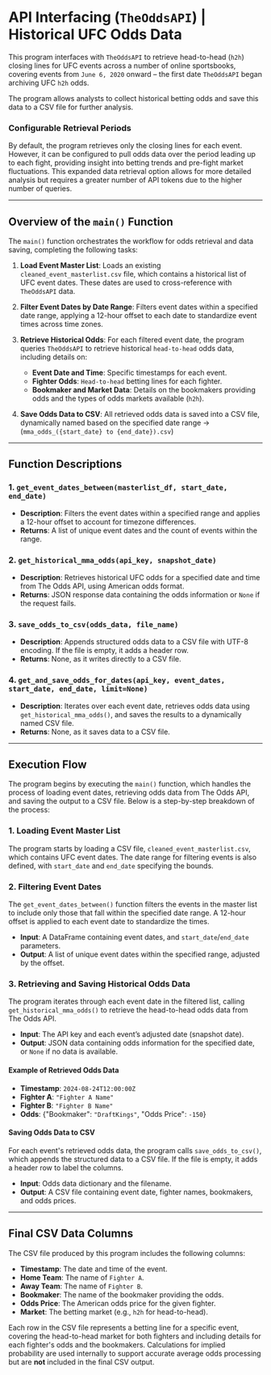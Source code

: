 # API Interfacing (`TheOddsAPI`) | Historical UFC Odds Data

This program interfaces with `TheOddsAPI` to retrieve head-to-head (`h2h`) closing lines for UFC events across a number of online sportsbooks, covering events from `June 6, 2020` onward – the first date `TheOddsAPI` began archiving UFC `h2h` odds. 

The program allows analysts to collect historical betting odds and save this data to a CSV file for further analysis.

### Configurable Retrieval Periods
By default, the program retrieves only the closing lines for each event. However, it can be configured to pull odds data over the period leading up to each fight, providing insight into betting trends and pre-fight market fluctuations. This expanded data retrieval option allows for more detailed analysis but requires a greater number of API tokens due to the higher number of queries.

---

## Overview of the `main()` Function

The `main()` function orchestrates the workflow for odds retrieval and data saving, completing the following tasks:

1. **Load Event Master List**: Loads an existing `cleaned_event_masterlist.csv` file, which contains a historical list of UFC event dates. These dates are used to cross-reference with `TheOddsAPI` data.

2. **Filter Event Dates by Date Range**: Filters event dates within a specified date range, applying a 12-hour offset to each date to standardize event times across time zones.

3. **Retrieve Historical Odds**: For each filtered event date, the program queries `TheOddsAPI` to retrieve historical `head-to-head` odds data, including details on:

   - **Event Date and Time**: Specific timestamps for each event.
   - **Fighter Odds**: `Head-to-head` betting lines for each fighter.
   - **Bookmaker and Market Data**: Details on the bookmakers providing odds and the types of odds markets available (`h2h`).

4. **Save Odds Data to CSV**: All retrieved odds data is saved into a CSV file, dynamically named based on the specified date range -> (`mma_odds_({start_date} to {end_date}).csv`)

---

## Function Descriptions

### 1. `get_event_dates_between(masterlist_df, start_date, end_date)`
- **Description**: Filters the event dates within a specified range and applies a 12-hour offset to account for timezone differences.
- **Returns**: A list of unique event dates and the count of events within the range.

### 2. `get_historical_mma_odds(api_key, snapshot_date)`
- **Description**: Retrieves historical UFC odds for a specified date and time from The Odds API, using American odds format.
- **Returns**: JSON response data containing the odds information or `None` if the request fails.

### 3. `save_odds_to_csv(odds_data, file_name)`
- **Description**: Appends structured odds data to a CSV file with UTF-8 encoding. If the file is empty, it adds a header row.
- **Returns**: None, as it writes directly to a CSV file.

### 4. `get_and_save_odds_for_dates(api_key, event_dates, start_date, end_date, limit=None)`
- **Description**: Iterates over each event date, retrieves odds data using `get_historical_mma_odds()`, and saves the results to a dynamically named CSV file.
- **Returns**: None, as it saves data to a CSV file.

---

## Execution Flow

The program begins by executing the `main()` function, which handles the process of loading event dates, retrieving odds data from The Odds API, and saving the output to a CSV file. Below is a step-by-step breakdown of the process:

### 1. Loading Event Master List

The program starts by loading a CSV file, `cleaned_event_masterlist.csv`, which contains UFC event dates. The date range for filtering events is also defined, with `start_date` and `end_date` specifying the bounds.

### 2. Filtering Event Dates

The `get_event_dates_between()` function filters the events in the master list to include only those that fall within the specified date range. A 12-hour offset is applied to each event date to standardize the times.

- **Input**: A DataFrame containing event dates, and `start_date`/`end_date` parameters.
- **Output**: A list of unique event dates within the specified range, adjusted by the offset.

### 3. Retrieving and Saving Historical Odds Data

The program iterates through each event date in the filtered list, calling `get_historical_mma_odds()` to retrieve the head-to-head odds data from The Odds API.

- **Input**: The API key and each event’s adjusted date (snapshot date).
- **Output**: JSON data containing odds information for the specified date, or `None` if no data is available.

#### Example of Retrieved Odds Data
- **Timestamp**: `2024-08-24T12:00:00Z`
- **Fighter A**: `"Fighter A Name"`
- **Fighter B**: `"Fighter B Name"`
- **Odds**: {"Bookmaker": `"DraftKings"`, "Odds Price": `-150`}

#### Saving Odds Data to CSV

For each event's retrieved odds data, the program calls `save_odds_to_csv()`, which appends the structured data to a CSV file. If the file is empty, it adds a header row to label the columns.

- **Input**: Odds data dictionary and the filename.
- **Output**: A CSV file containing event date, fighter names, bookmakers, and odds prices.

---

## Final CSV Data Columns

The CSV file produced by this program includes the following columns:

- **Timestamp**: The date and time of the event.
- **Home Team**: The name of `Fighter A`.
- **Away Team**: The name of `Fighter B`.
- **Bookmaker**: The name of the bookmaker providing the odds.
- **Odds Price**: The American odds price for the given fighter.
- **Market**: The betting market (e.g., `h2h` for head-to-head).

Each row in the CSV file represents a betting line for a specific event, covering the head-to-head market for both fighters and including details for each fighter's odds and the bookmakers. Calculations for implied probability are used internally to support accurate average odds processing but are **not** included in the final CSV output.
